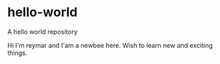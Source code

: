 # hello-world
A hello world repository

Hi I'm reymar and I'am a newbee here.
Wish to learn new and exciting things.

